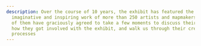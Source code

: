 ```yaml
---
description: Over the course of 10 years, the exhibit has featured the
  imaginative and inspiring work of more than 250 artists and mapmakers. A few
  of them have graciously agreed to take a few moments to discuss their work,
  how they got involved with the exhibit, and walk us through their creative
  processes
---
```

